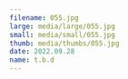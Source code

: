 ```yaml
---
filename: 055.jpg
large: media/large/055.jpg
small: media/small/055.jpg
thumb: media/thumbs/055.jpg
date: 2022.09.28
name: t.b.d
---
```

